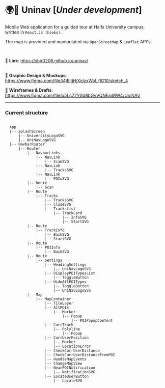 # :earth_africa::round_pushpin: Uninav [*Under development*]

Mobile Web application for a guided tour at Haifa University campus, written in `React.JS (hooks)`.

The map is provided and manipulated via `OpenStreetMap` & `Leaflet` API's.

<br>


:round_pushpin: **Link**: https://shir0206.github.io/uninav/
<br><br>

:memo: **Graphic Design & Mockups**: https://www.figma.com/file/i4jEitjHjXidzxWoLr1G10/sketch_4

:memo: **Wireframes & Drafts**: https://www.figma.com/file/x5Lc72YGd8bGvVQNEadRW4/UniNAV


<hr>

### Current structure
```

  App
  |-- SplashScreen
      |-- UniversityLogoSVG
      |-- UniNavLogoSVG
  |-- NavbarRouter
      |-- Router
          |-- NavbarLinks
              |-- NavLink
                  |-- ScanSVG
              |-- NavLink
                  |-- TracksSVG
              |-- NavLink
                  |-- POIsSVG
          |-- Route
              |-- Scan
          |-- Route
              |-- Tracks
                  |-- TracksSVG
                  |-- CloseSVG
                  |-- TracksList
                      |-- TrackCard
                          |-- InfoSVG
                          |-- StartSVG
          |-- Route
              |-- TrackInfo
                  |-- BackSVG
                  |-- StartSVG
          |-- Route
              |-- POIInfo
                  |-- BackSVG
          |-- Route
              |-- Settings
                  |-- HeadingSettings
                      |-- UniNavLogoSVG
                  |-- DisplayPOITypesList
                      |-- ToggleButton
                  |-- HideAllPOITypes
                      |-- ToggleButton
                      |-- UniNavLogoSVG
          |-- Map
              |-- MapContainer
                  |-- TileLayer
                  |-- AllPOIs
                      |-- Marker
                          |-- Popup
                              |-- POIPopupContent
                  |-- CurrTrack
                      |-- Polyline
                          |-- Popup
                  |-- CurrUserPosition
                      |-- Marker
                      |-- LocationError
                  |-- CheckCurrUserDistance
                  |-- CheckCurrUserDistanceFromPOI
                  |-- HandleMapEvents
                  |-- ChangeMapView
                  |-- NearPOINotification
                      |-- NotificationSVG
                  |-- LocateUserButton
                      |-- LocateSVG
```

